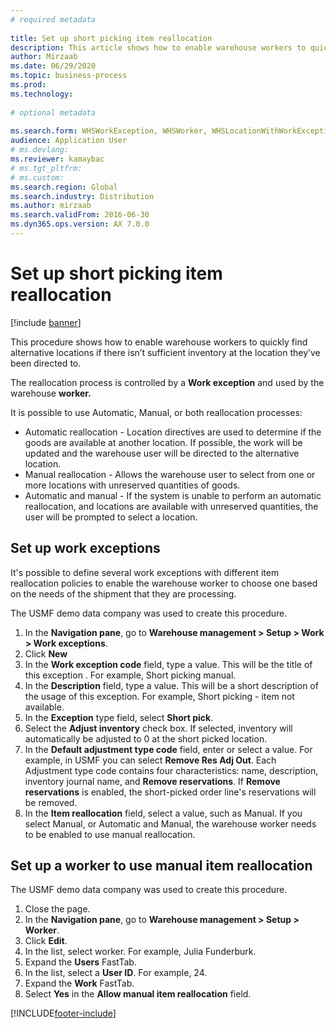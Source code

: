 ```yaml
--- 
# required metadata 
 
title: Set up short picking item reallocation
description: This article shows how to enable warehouse workers to quickly find alternative locations if there isn't sufficient inventory at the location they've been directed to. 
author: Mirzaab
ms.date: 06/29/2020
ms.topic: business-process 
ms.prod:  
ms.technology:  
 
# optional metadata 
 
ms.search.form: WHSWorkException, WHSWorker, WHSLocationWithWorkException    
audience: Application User 
# ms.devlang:  
ms.reviewer: kamaybac
# ms.tgt_pltfrm:  
# ms.custom:  
ms.search.region: Global
ms.search.industry: Distribution
ms.author: mirzaab
ms.search.validFrom: 2016-06-30 
ms.dyn365.ops.version: AX 7.0.0 
---
```

# Set up short picking item reallocation

[!include [banner](../../includes/banner.md)]

This procedure shows how to enable warehouse workers to quickly find alternative locations if there isn’t sufficient inventory at the location they’ve been directed to. 

The reallocation process is controlled by a **Work exception** and used by the warehouse **worker.**

It is possible to use Automatic, Manual, or both reallocation processes:

- Automatic reallocation - Location directives are used to determine if the goods are available at another location. If possible, the work will be updated and the warehouse user will be directed to the alternative location.
- Manual reallocation - Allows the warehouse user to select from one or more locations with unreserved quantities of goods. 
- Automatic and manual - If the system is unable to perform an automatic reallocation, and locations are available with unreserved quantities, the user will be prompted to select a location.

## Set up work exceptions
It's possible to define several work exceptions with different item reallocation policies to enable the warehouse worker to choose one based on the needs of the shipment that they are processing.

The USMF demo data company was used to create this procedure.

1. In the **Navigation pane**, go to **Warehouse management > Setup > Work > Work exceptions**.
2. Click **New** 
3. In the **Work exception code** field, type a value. This will be the title of this exception . For example, Short picking manual.
4. In the **Description** field, type a value. This will be a short description of the usage of this exception. For example, Short picking - item not available.
5. In the **Exception** type field, select **Short pick**.
6. Select the **Adjust inventory** check box. If selected, inventory will automatically be adjusted to 0 at the short picked location.
7. In the **Default adjustment type code** field, enter or select a value. For example, in USMF you can select **Remove Res Adj Out**. Each Adjustment type code contains four characteristics: name, description, inventory journal name, and **Remove reservations**. If **Remove reservations** is enabled, the short-picked order line's reservations will be removed.  
8. In the **Item reallocation** field, select a value, such as Manual. If you select Manual, or Automatic and Manual, the warehouse worker needs to be enabled to use manual reallocation.

## Set up a worker to use manual item reallocation

The USMF demo data company was used to create this procedure.

1. Close the page.
2. In the **Navigation pane**, go to **Warehouse management > Setup > Worker**.
3. Click **Edit**.
4. In the list, select worker. For example, Julia Funderburk.
5. Expand the **Users** FastTab.
6. In the list, select a **User ID**. For example, 24.
7. Expand the **Work** FastTab.
8. Select **Yes** in the **Allow manual item reallocation** field.


[!INCLUDE[footer-include](../../../includes/footer-banner.md)]